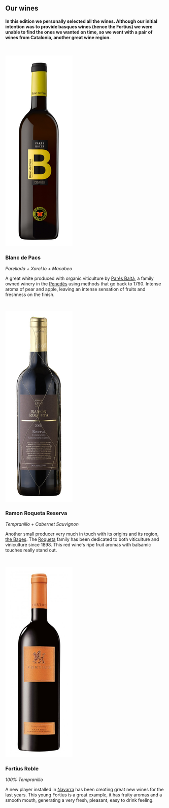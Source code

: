 <section class="main-content default-padding shadow-off" id="our_wines">
  <div class="container">
    <div class="row">
      <div class="col-md-10 col-md-push-1 textaligncenter">
        <div class="text-block">
          <h2>Our wines</h2>
          <div class="lighter">
            <h4>
              In this edition we personally selected all the wines. Although our initial intention was to provide basques wines (hence the Fortius) we were unable to find the ones we wanted on time, so we went with a pair of wines from Catalonia, another great wine region.
            </h4>
          </div>
        </div>
      </div>
    </div>
    <div class="blank_divider" style="height: 30px;"></div>
    <div class="row textaligncenter">
      <div class="col-md-4 col-sm-4">
        <div class="animated-content fade_in">
          <img style="margin:0 auto; max-height: 600px;" class="img-responsive" alt="Bego double-checking the attendees list and logistics." src="/img/editions/2/wines/pares.jpg">
          <h3>Blanc de Pacs</h3>
          <p><em>Parellada + Xarel.lo + Macabeo</em></p>
          <p>
            A great white produced with organic viticulture by <a href="http://www.paresbalta.com">Parés Baltà</a>, a family owned winery in the <a href="https://en.wikipedia.org/wiki/Pened%C3%A8s">Penedès</a> using methods that go back to 1790. Intense aroma of pear and apple, leaving an intense sensation of fruits and freshness on the finish.
          </p>
        </div>
      </div>
      <div class="blank_divider visible-xs" style="height: 30px;"></div>
      <div class="col-md-4 col-sm-4">
        <div class="animated-content fade_in">
          <img style="margin:0 auto; max-height: 600px;" class="img-responsive" alt="Summer is here! (well, kind of…)" src="/img/editions/2/wines/roqueta.jpg">
          <h3>Ramon Roqueta Reserva</h3>
          <p><em>Tempranillo + Cabernet Sauvignon</em></p>
          <p>
            Another small producer very much in touch with its origins and its region, <a href="https://en.wikipedia.org/wiki/Bages">the Bages</a>. The <a href="http://www.roquetaorigen.com/">Roqueta</a> family has been dedicated to both viticulture and viniculture since 1898. This red wine's ripe fruit aromas with balsamic touches really stand out.
          </p>
        </div>
      </div>
      <div class="blank_divider visible-xs" style="height: 30px;"></div>
      <div class="col-md-4 col-sm-4">
        <div class="animated-content fade_in">
          <img style="margin:0 auto; max-height: 600px;" class="img-responsive" alt="Summer is here! (well, kind of…)" src="/img/editions/2/wines/fortius.jpg">
          <h3>Fortius Roble</h3>
          <p><em>100% Tempranillo</em></p>
          <p>A new player installed in <a href="https://en.wikipedia.org/wiki/Navarra_(DO)">Navarra</a> has been creating great new wines for the last years. This young Fortius is a great example, it has fruity aromas and a smooth mouth, generating a very fresh, pleasant, easy to drink feeling.</p>
        </div>
      </div>
    </div>
  </div>
</section>
